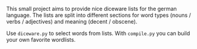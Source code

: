 This small project aims to provide nice diceware lists for the german
language.  The lists are split into different sections for word types
(nouns / verbs / adjectives) and meaning (decent / obscene).

Use `diceware.py` to select words from lists.  With `compile.py` you can build your own favorite wordlists.

